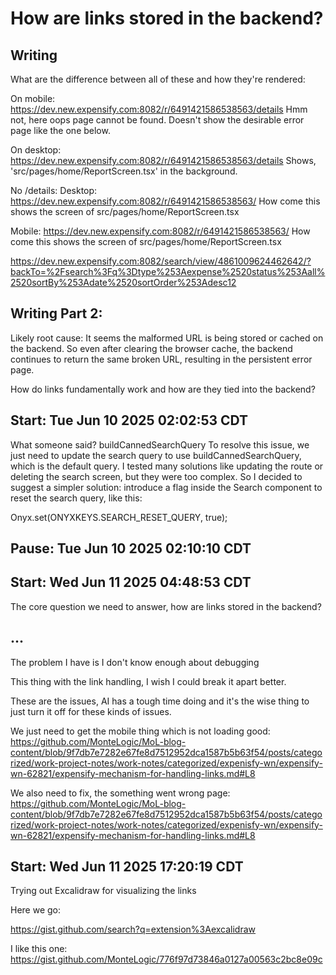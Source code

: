 
# How are links stored in the backend?

## Writing

What are the difference between all of these and how they're rendered:

On mobile:
https://dev.new.expensify.com:8082/r/6491421586538563/details
Hmm not, here oops page cannot be found.
Doesn't show the desirable error page like the one below.



On desktop:
https://dev.new.expensify.com:8082/r/6491421586538563/details
Shows, 'src/pages/home/ReportScreen.tsx' in the background.



No /details:
Desktop:
https://dev.new.expensify.com:8082/r/6491421586538563/
How come this shows the screen of 
src/pages/home/ReportScreen.tsx

Mobile:
https://dev.new.expensify.com:8082/r/6491421586538563/
How come this shows the screen of 
src/pages/home/ReportScreen.tsx



https://dev.new.expensify.com:8082/search/view/4861009624462642/?backTo=%2Fsearch%3Fq%3Dtype%253Aexpense%2520status%253Aall%2520sortBy%253Adate%2520sortOrder%253Adesc12




## Writing Part 2:

Likely root cause:
It seems the malformed URL is being stored or cached on the backend. So even after clearing the browser cache, the backend continues to return the same broken URL, resulting in the persistent error page.


How do links fundamentally work and how are they tied into the backend?

## Start: Tue Jun 10 2025 02:02:53 CDT

What someone said? 
buildCannedSearchQuery
To resolve this issue, we just need to update the search query to use buildCannedSearchQuery, which is the default query. I tested many solutions like updating the route or deleting the search screen, but they were too complex. So I decided to suggest a simpler solution: introduce a flag inside the Search component to reset the search query, like this:

Onyx.set(ONYXKEYS.SEARCH_RESET_QUERY, true);


## Pause: Tue Jun 10 2025 02:10:10 CDT

## Start: Wed Jun 11 2025 04:48:53 CDT


The core question we need to answer, how are links stored in the backend?


## ...
The problem I have is I don't know enough about debugging

This thing with the link handling, I wish I could break it apart better. 

These are the issues, AI has a tough time doing and it's the wise thing to just turn it off for these kinds of issues.






We just need to get the mobile thing which is not loading good: 
https://github.com/MonteLogic/MoL-blog-content/blob/9f7db7e7282e67fe8d7512952dca1587b5b63f54/posts/categorized/work-project-notes/work-notes/categorized/expenisfy-wn/expensify-wn-62821/expensify-mechanism-for-handling-links.md#L8

We also need to fix, the something went wrong page:
https://github.com/MonteLogic/MoL-blog-content/blob/9f7db7e7282e67fe8d7512952dca1587b5b63f54/posts/categorized/work-project-notes/work-notes/categorized/expenisfy-wn/expensify-wn-62821/expensify-mechanism-for-handling-links.md#L8


## Start: Wed Jun 11 2025 17:20:19 CDT


Trying out Excalidraw for visualizing the links

Here we go: 

https://gist.github.com/search?q=extension%3Aexcalidraw


I like this one: 
https://gist.github.com/MonteLogic/776f97d73846a0127a00563c2bc8e09c



